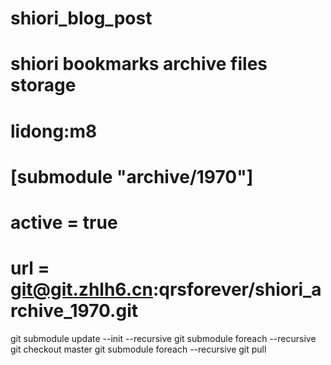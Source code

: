 # shiori_blog_post
# shiori bookmarks archive files storage
# lidong:m8

# [submodule "archive/1970"]
# 	active = true
# 	url = git@git.zhlh6.cn:qrsforever/shiori_archive_1970.git
  
git submodule update --init --recursive
git submodule foreach --recursive git checkout master
git submodule foreach --recursive git pull
